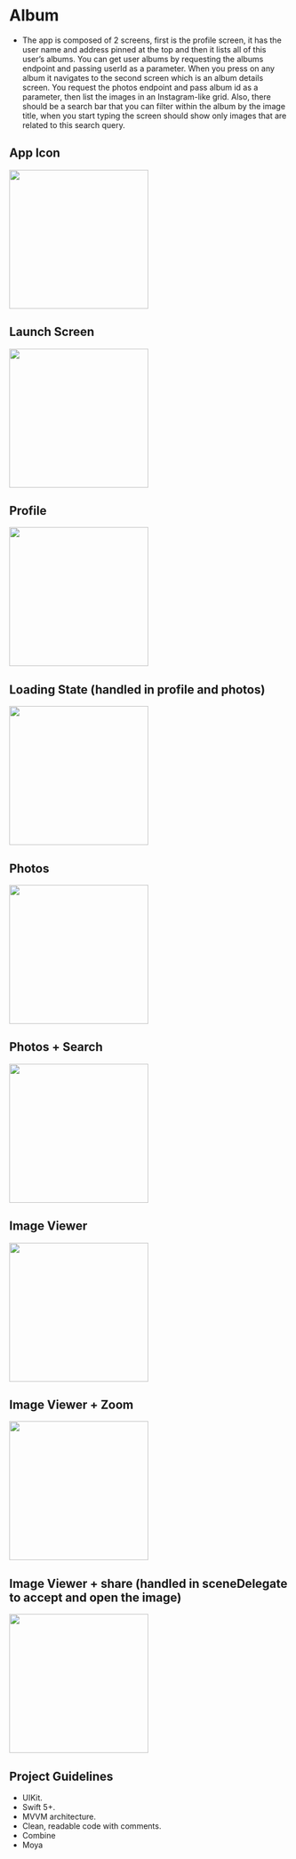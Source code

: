# Album

- The app is composed of 2 screens, first is the profile screen, it has the user
name and address pinned at the top and then it lists all of this user’s albums. You
can get user albums by requesting the albums endpoint and passing userId as a
parameter.
When you press on any album it navigates to the second screen which is an
album details screen. You request the photos endpoint and pass album id as a
parameter, then list the images in an Instagram-like grid. Also, there should be a
search bar that you can filter within the album by the image title, when you start
typing the screen should show only images that are related to this search query.

## App Icon
 <img src="https://github.com/user-attachments/assets/1a7bb1a6-e512-4b85-881c-8f3c78715127" width="250" />

## Launch Screen
<img src="https://github.com/user-attachments/assets/a289ee66-e6c1-4bdb-af9f-35fa3b3fc168" width="250" />

## Profile 
<img src="https://github.com/user-attachments/assets/8e7b9aa2-568e-4bf1-a419-2e7912503509" width="250" />

## Loading State (handled in profile and photos) 
<img src="https://github.com/user-attachments/assets/a82ef50b-c005-4268-8f1c-b0ea94e3080a" width="250" />

## Photos
<img src="https://github.com/user-attachments/assets/5976b72e-2cac-4b79-b915-a4b82f0239b0" width="250" />

## Photos + Search
<img src="https://github.com/user-attachments/assets/b6e959ec-deb3-4bc3-b172-2d785349fd7a" width="250" />

## Image Viewer 
<img src="https://github.com/user-attachments/assets/de1ba520-51f5-4db2-8ce6-44493c1b2721" width="250" />

## Image Viewer + Zoom
<img src="https://github.com/user-attachments/assets/abc9b5a2-36f4-4c58-9436-a2fb5fb86220" width="250" />

## Image Viewer + share (handled in sceneDelegate to accept and open the image) 
<img src="https://github.com/user-attachments/assets/eb54395a-a12d-40bf-bf02-8348514dd36a" width="250" />

## Project Guidelines
- UIKit.
- Swift 5+.
- MVVM architecture.
- Clean, readable code with comments.
- Combine
- Moya

